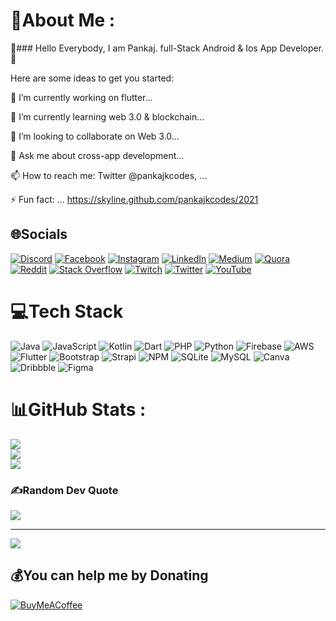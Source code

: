 # 💫About Me :
👋### Hello Everybody, I am Pankaj. full-Stack Android & Ios App Developer. 👋

Here are some ideas to get you started:

🔭 I’m currently working on flutter...

🌱 I’m currently learning web 3.0 & blockchain...

👯 I’m looking to collaborate on Web 3.0...

💬 Ask me about cross-app development...

📫 How to reach me: Twitter @pankajkcodes, ...

⚡ Fun fact: ... https://skyline.github.com/pankajkcodes/2021

## 🌐Socials
[![Discord](https://img.shields.io/badge/Discord-%237289DA.svg?logo=discord&logoColor=white)](https://discord.com/invite/UdEeydy4JZ) [![Facebook](https://img.shields.io/badge/Facebook-%231877F2.svg?logo=Facebook&logoColor=white)](https://m.facebook.com/pankajkcodeslearning) [![Instagram](https://img.shields.io/badge/Instagram-%23E4405F.svg?logo=Instagram&logoColor=white)](https://instagram.com/pankajkcodes) [![LinkedIn](https://img.shields.io/badge/LinkedIn-%230077B5.svg?logo=linkedin&logoColor=white)](https://linkedin.com/in/pankajkcodes) [![Medium](https://img.shields.io/badge/Medium-12100E?logo=medium&logoColor=white)](https://medium.com/@pankajkcodes) [![Quora](https://img.shields.io/badge/Quora-%23B92B27.svg?logo=Quora&logoColor=white)](https://quora.com/profile/pankajkcodes) [![Reddit](https://img.shields.io/badge/Reddit-%23FF4500.svg?logo=Reddit&logoColor=white)](https://reddit.com/user/pankajkcodes) [![Stack Overflow](https://img.shields.io/badge/-Stackoverflow-FE7A16?logo=stack-overflow&logoColor=white)](https://stackoverflow.com/users/pankajkcodes) [![Twitch](https://img.shields.io/badge/Twitch-%239146FF.svg?logo=Twitch&logoColor=white)](https://twitch.tv/pankajkcodes) [![Twitter](https://img.shields.io/badge/Twitter-%231DA1F2.svg?logo=Twitter&logoColor=white)](https://twitter.com/pankajkcodes) [![YouTube](https://img.shields.io/badge/YouTube-%23FF0000.svg?logo=YouTube&logoColor=white)](https://youtube.com/c/pankajkcodes) 

# 💻Tech Stack
![Java](https://img.shields.io/badge/java-%23ED8B00.svg?style=for-the-badge&logo=java&logoColor=white) ![JavaScript](https://img.shields.io/badge/javascript-%23323330.svg?style=for-the-badge&logo=javascript&logoColor=%23F7DF1E) ![Kotlin](https://img.shields.io/badge/kotlin-%230095D5.svg?style=for-the-badge&logo=kotlin&logoColor=white) ![Dart](https://img.shields.io/badge/dart-%230175C2.svg?style=for-the-badge&logo=dart&logoColor=white) ![PHP](https://img.shields.io/badge/php-%23777BB4.svg?style=for-the-badge&logo=php&logoColor=white) ![Python](https://img.shields.io/badge/python-3670A0?style=for-the-badge&logo=python&logoColor=ffdd54) ![Firebase](https://img.shields.io/badge/firebase-%23039BE5.svg?style=for-the-badge&logo=firebase) ![AWS](https://img.shields.io/badge/AWS-%23FF9900.svg?style=for-the-badge&logo=amazon-aws&logoColor=white) ![Flutter](https://img.shields.io/badge/Flutter-%2302569B.svg?style=for-the-badge&logo=Flutter&logoColor=white) ![Bootstrap](https://img.shields.io/badge/bootstrap-%23563D7C.svg?style=for-the-badge&logo=bootstrap&logoColor=white) ![Strapi](https://img.shields.io/badge/strapi-%232E7EEA.svg?style=for-the-badge&logo=strapi&logoColor=white) ![NPM](https://img.shields.io/badge/NPM-%23000000.svg?style=for-the-badge&logo=npm&logoColor=white) ![SQLite](https://img.shields.io/badge/sqlite-%2307405e.svg?style=for-the-badge&logo=sqlite&logoColor=white) ![MySQL](https://img.shields.io/badge/mysql-%2300f.svg?style=for-the-badge&logo=mysql&logoColor=white) ![Canva](https://img.shields.io/badge/Canva-%2300C4CC.svg?style=for-the-badge&logo=Canva&logoColor=white) ![Dribbble](https://img.shields.io/badge/Dribbble-EA4C89?style=for-the-badge&logo=dribbble&logoColor=white) 	![Figma](https://img.shields.io/badge/figma-%23F24E1E.svg?style=for-the-badge&logo=figma&logoColor=white)
# 📊GitHub Stats :
![](https://github-readme-stats.vercel.app/api?username=pankajkcodes&theme=default&hide_border=false&include_all_commits=false&count_private=false)<br/>
![](https://github-readme-streak-stats.herokuapp.com/?user=pankajkcodes&theme=default&hide_border=false)<br/>
![](https://github-readme-stats.vercel.app/api/top-langs/?username=pankajkcodes&theme=default&hide_border=false&include_all_commits=false&count_private=false&layout=compact)

### ✍️Random Dev Quote
![](https://quotes-github-readme.vercel.app/api?type=horizontal&theme=radical)

---
[![](https://visitcount.itsvg.in/api?id=pankajkcodes&icon=0&color=0)](https://visitcount.itsvg.in)

  ## 💰You can help me by Donating
  [![BuyMeACoffee](https://img.shields.io/badge/Buy%20Me%20a%20Coffee-ffdd00?style=for-the-badge&logo=buy-me-a-coffee&logoColor=black)](https://buymeacoffee.com/https://www.buymeacoffee.com/pankajkcodes) 

  <!-- Proudly created with GPRM ( https://gprm.itsvg.in ) -->
  
